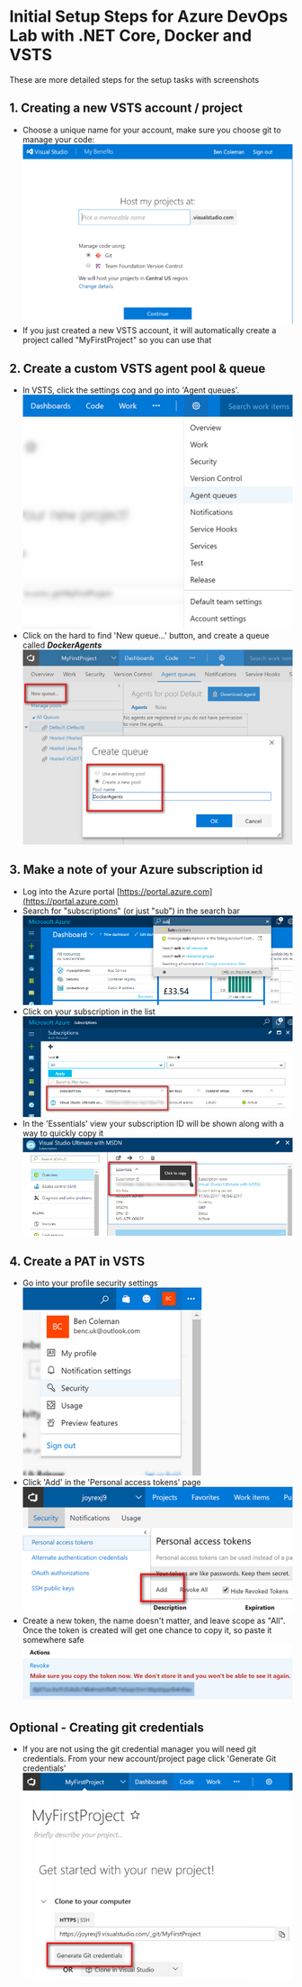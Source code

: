 # Initial Setup Steps for Azure DevOps Lab with .NET Core, Docker and VSTS

These are more detailed steps for the setup tasks with screenshots

## 1. Creating a new VSTS account / project
 * Choose a unique name for your account, make sure you choose git to manage your code:  
 ![vsts1](imgs/vsts1.png)
 * If you just created a new VSTS account, it will automatically create a project called "MyFirstProject" 
so you can use that


## 2. Create a custom VSTS agent pool & queue
 * In VSTS, click the settings cog and go into 'Agent queues'.  
 ![vsts3](imgs/vsts3.png)
 * Click on the hard to find 'New queue...' button, and create a queue called ***DockerAgents***
 ![vsts4](imgs/vsts4.png)


## 3. Make a note of your Azure subscription id
 * Log into the Azure portal [https://portal.azure.com](https://portal.azure.com)
 * Search for "subscriptions" (or just "sub") in the search bar  
 ![az-sub1](imgs/az-sub1.png)
 * Click on your subscription in the list  
 ![az-sub2](imgs/az-sub2.png)
 * In the 'Essentials' view your subscription ID will be shown along with a way to quickly copy it  
 ![az-sub3](imgs/az-sub3.png)
 

## 4. Create a PAT in VSTS
 * Go into your profile security settings  
 ![vsts5](imgs/vsts5.png)
 * Click 'Add' in the 'Personal access tokens' page  
 ![vsts6](imgs/vsts6.png)
 * Create a new token, the name doesn't matter, and leave scope as "All".  
 Once the token is created will get one chance to copy it, so paste it somewhere safe
 ![vsts7](imgs/vsts7.png)

## Optional - Creating git credentials
 * If you are not using the git credential manager you will need git credentials. From your new account/project page click 'Generate Git credentials'  
 ![vsts2](imgs/vsts2.png)
